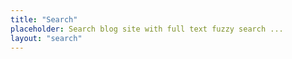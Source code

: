 ```yaml
---
title: "Search"
placeholder: Search blog site with full text fuzzy search ...
layout: "search"
---
```

